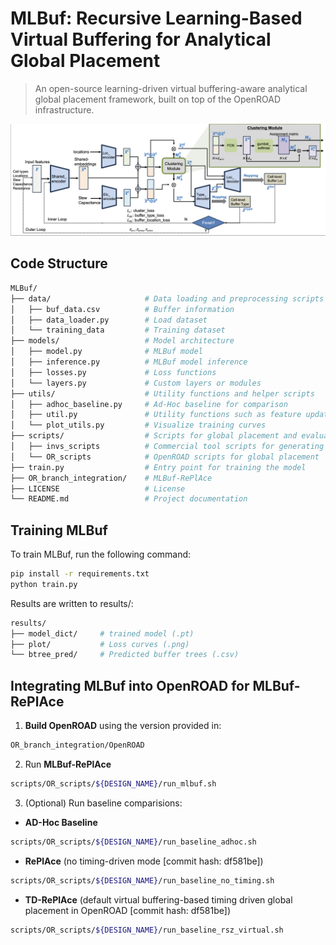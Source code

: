 # MLBuf: Recursive Learning-Based Virtual Buffering for Analytical Global Placement

> An open-source learning-driven virtual 
buffering-aware analytical global placement framework, 
built on top of the OpenROAD infrastructure.


![MLBuf Model Structure](images/model_structure_details.png)

## Code Structure
```bash
MLBuf/   
├── data/                     # Data loading and preprocessing scripts
│   ├── buf_data.csv          # Buffer information
│   ├── data_loader.py        # Load dataset
│   └── training_data         # Training dataset
├── models/                   # Model architecture 
│   ├── model.py              # MLBuf model
│   ├── inference.py          # MLBuf model inference
│   ├── losses.py             # Loss functions
│   └── layers.py             # Custom layers or modules
├── utils/                    # Utility functions and helper scripts
│   ├── adhoc_baseline.py     # Ad-Hoc baseline for comparison
│   ├── util.py               # Utility functions such as feature update
│   └── plot_utils.py         # Visualize training curves
├── scripts/                  # Scripts for global placement and evaluation
│   ├── invs_scripts          # Commercial tool scripts for generating post-route results 
│   └── OR_scripts            # OpenROAD scripts for global placement
├── train.py                  # Entry point for training the model
├── OR_branch_integration/    # MLBuf-RePlAce
├── LICENSE                   # License
└── README.md                 # Project documentation
```

## Training MLBuf
To train MLBuf, run the following command:
```bash
pip install -r requirements.txt
python train.py
```

Results are written to results/:
```bash
results/
├── model_dict/     # trained model (.pt)
├── plot/           # Loss curves (.png)
└── btree_pred/     # Predicted buffer trees (.csv)
```

## Integrating MLBuf into OpenROAD for MLBuf-RePlAce
1. **Build OpenROAD** using the version provided in:
```bash
OR_branch_integration/OpenROAD
```
2. Run **MLBuf-RePlAce**
```bash
scripts/OR_scripts/${DESIGN_NAME}/run_mlbuf.sh
```
3. (Optional) Run baseline comparisions:

- **AD-Hoc Baseline**
```bash
scripts/OR_scripts/${DESIGN_NAME}/run_baseline_adhoc.sh
```
- **RePlAce** (no timing-driven mode [commit hash: df581be])
```bash
scripts/OR_scripts/${DESIGN_NAME}/run_baseline_no_timing.sh
```
- **TD-RePlAce** (default virtual buffering-based timing driven global placement in OpenROAD [commit hash: df581be])
```bash
scripts/OR_scripts/${DESIGN_NAME}/run_baseline_rsz_virtual.sh
```
